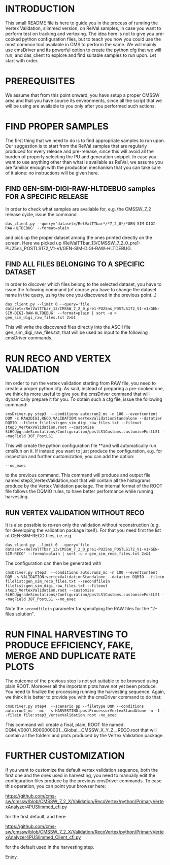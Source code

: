 INTRODUCTION
============

This small README file is here to guide you in the process of running
the Vertex Validation, slimmed version, on RelVal samples, in case you
want to perform test on tracking and vertexing. The idea here is not
to give you pre-cooked python configuration files, but to teach you
how you could use the most common tool available in CMS to perform the
same. We will mainly use cmsDriver and its powerful option to create
the python cfg that we will run, and das_client to explore and find
suitable samples to run upon. Let start with order.

PREREQUISITES
=============

We assume that from this point onward, you have setup a proper CMSSW
area and that you have source its environments, since all the script
that we will be using are available to you only after you performed
such actions.

FIND PROPER SAMPLES
===================

The first thing that we need to do is to find appropriate samples to
run upon. Our suggestion is to start from the RelVal samples that are
regularly produced for every release and pre-release, since this will
avoid all the burden of properly selecting the PU and generation
snippet. In case you want to use anything other than what is available
as RelVal, we assume you are familiar enough with the production
mechanism that you can take care of it alone: no instructions will be
given here.

FIND GEN-SIM-DIGI-RAW-HLTDEBUG samples FOR A SPECIFIC RELEASE
-------------------------------------------------------------

In order to check what samples are available for, e.g. the CMSSW_7_2
release cycle, issue the command

```
das_client.py --query='dataset=/RelValTTbar*/*7_2_0*/*GEN-SIM-DIGI-RAW-HLTDEBUG' --format=plain
```

and pick up the proper dataset among the ones printed directly on the
screen. Here we picked up
/RelValTTbar_13/CMSSW_7_2_0_pre1-PU25ns_POSTLS172_V1-v1/GEN-SIM-DIGI-RAW-HLTDEBUG.

FIND ALL FILES BELONGING TO A SPECIFIC DATASET
----------------------------------------------

In order to discover which files belong to the selected dataset, you
have to issue the following command (of course you have to change the
dataset name in the query, using the one you discovered in the
previous point...)

```
das_client.py --limit 0 --query='file dataset=/RelValTTbar_13/CMSSW_7_2_0_pre1-PU25ns_POSTLS172_V1-v1/GEN-SIM-DIGI-RAW-HLTDEBUG' --format=plain | sort -u > gen_sim_digi_raw_files.txt 2>&1
```

This will write the discovered files directly into the ASCII file
gen_sim_digi_raw_files.txt, that will be used as input to the
following cmsDriver commands.

RUN RECO AND VERTEX VALIDATION
==============================

Inn order to run the vertex validation starting from RAW file, you
need to create a proper python cfg. As said, instead of preparing a
pre-cooked one, we think its more useful to give you the cmsDriver
command that will dynamically prepare it for you. To obtain such a cfg
file, issue the following command:

```
cmsDriver.py step3  --conditions auto:run2_mc -n 100 --eventcontent DQM -s RAW2DIGI,RECO,VALIDATION:vertexValidationStandalone --datatier DQMIO --filein filelist:gen_sim_digi_raw_files.txt --fileout step3_VertexValidation.root --customise SLHCUpgradeSimulations/Configuration/postLS1Customs.customisePostLS1 --magField 38T_PostLS1
```

This will create the python configuration file **and will
automatically run cmsRun on it. If instead you want to just produce
the configuration, e.g. for inspection and further customization, you
can add the option:

```
--no_exec
```

to the previous command, This command will produce and output file
named step3_VertexValidation,root that will contain all the histograms
produce by the Vertex Validation package. The internal format of the
ROOT file follows the DQMIO rules, to have better performance while
running harvesting.

RUN VERTEX VALIDATION WITHOUT RECO
----------------------------------

It is also possible to re-run only the validation without
reconstruction (e.g. for developing the validation package itself).
For that you need first the list of GEN-SIM-RECO files, i.e. e.g.

```
das_client.py --limit 0 --query='file dataset=/RelValTTbar_13/CMSSW_7_2_0_pre1-PU25ns_POSTLS172_V1-v1/GEN-SIM-RECO' --format=plain | sort -u > gen_sim_reco_files.txt 2>&1
```

The configuration can then be generated with

```
cmsDriver.py step3  --conditions auto:run2_mc -n 100 --eventcontent DQM -s VALIDATION:vertexValidationStandalone --datatier DQMIO --filein filelist:gen_sim_reco_files.txt --secondfilein filelist:gen_sim_digi_raw_files.txt --fileout step3_VertexValidation.root --customise SLHCUpgradeSimulations/Configuration/postLS1Customs.customisePostLS1 --magField 38T_PostLS1 --no_exec
```

Note the `secondfilein` parameter for specifying the RAW files for the
"2-files solution".



RUN FINAL HARVESTING TO PRODUCE EFFICIENCY, FAKE, MERGE AND DUPLICATE RATE PLOTS
================================================================================

The outcome of the previous step is not yet suitable to be browsed
using plain ROOT. Moreover all the important plots have not yet been
produce. You need to finalize the processing running the harvesting
sequence. Again, we think it is better to provide you with the
cmsDriver command to do that:

```
cmsDriver.py step4  --scenario pp --filetype DQM --conditions auto:run2_mc --mc  -s HARVESTING:postProcessorVertexStandAlone -n -1 --filein file:step3_VertexValidation.root -no_exec
```
This command will create a final, plain, ROOT file named:
DQM_V0001_R000000001__Global__CMSSW_X_Y_Z__RECO.root that will contain
all the folders and plots produced by the Vertex Validation package.


FURTHER CUSTOMIZATION
=====================

If you want to customize the default vertex validation sequence, both
the first one and the ones used in harvesting, you need to manually
edit the configuration files produce by the previous cmsDriver
commands. To ease this operation, you can point your browser here:

https://github.com/cms-sw/cmssw/blob/CMSSW_7_2_X/Validation/RecoVertex/python/PrimaryVertexAnalyzer4PUSlimmed_cfi.py

for the first default, and here:

https://github.com/cms-sw/cmssw/blob/CMSSW_7_2_X/Validation/RecoVertex/python/PrimaryVertexAnalyzer4PUSlimmed_Client_cfi.py

for the default used in the harvesting step.

Enjoy.

